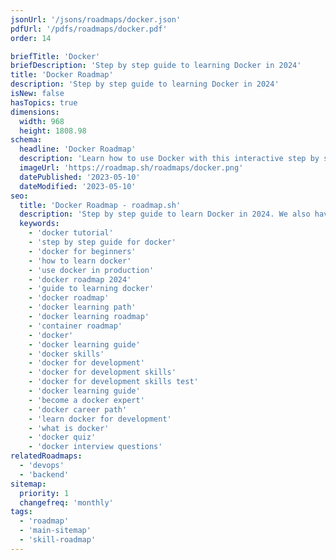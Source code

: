 ```yaml
---
jsonUrl: '/jsons/roadmaps/docker.json'
pdfUrl: '/pdfs/roadmaps/docker.pdf'
order: 14

briefTitle: 'Docker'
briefDescription: 'Step by step guide to learning Docker in 2024'
title: 'Docker Roadmap'
description: 'Step by step guide to learning Docker in 2024'
isNew: false
hasTopics: true
dimensions:
  width: 968
  height: 1808.98
schema:
  headline: 'Docker Roadmap'
  description: 'Learn how to use Docker with this interactive step by step guide in 2024. We also have resources and short descriptions attached to the roadmap items so you can get everything you want to learn in one place.'
  imageUrl: 'https://roadmap.sh/roadmaps/docker.png'
  datePublished: '2023-05-10'
  dateModified: '2023-05-10'
seo:
  title: 'Docker Roadmap - roadmap.sh'
  description: 'Step by step guide to learn Docker in 2024. We also have resources and short descriptions attached to the roadmap items so you can get everything you want to learn in one place.'
  keywords:
    - 'docker tutorial'
    - 'step by step guide for docker'
    - 'docker for beginners'
    - 'how to learn docker'
    - 'use docker in production'
    - 'docker roadmap 2024'
    - 'guide to learning docker'
    - 'docker roadmap'
    - 'docker learning path'
    - 'docker learning roadmap'
    - 'container roadmap'
    - 'docker'
    - 'docker learning guide'
    - 'docker skills'
    - 'docker for development'
    - 'docker for development skills'
    - 'docker for development skills test'
    - 'docker learning guide'
    - 'become a docker expert'
    - 'docker career path'
    - 'learn docker for development'
    - 'what is docker'
    - 'docker quiz'
    - 'docker interview questions'
relatedRoadmaps:
  - 'devops'
  - 'backend'
sitemap:
  priority: 1
  changefreq: 'monthly'
tags:
  - 'roadmap'
  - 'main-sitemap'
  - 'skill-roadmap'
---
```


